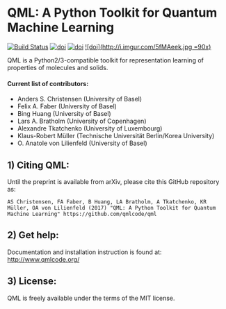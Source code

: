 # QML: A Python Toolkit for Quantum Machine Learning
[![Build Status](https://travis-ci.org/qmlcode/qml.svg?branch=master)](https://travis-ci.org/qmlcode/qml) [![doi](https://badge.fury.io/py/qml.svg)](https://badge.fury.io/py/qml) [![doi](https://zenodo.org/badge/89045103.svg)](https://zenodo.org/badge/latestdoi/89045103) [![doi](http://i.imgur.com/5fMAeek.jpg =90x)](https://github.com/qmlcode/qml)

QML is a Python2/3-compatible toolkit for representation learning of properties of molecules and solids. 

#### Current list of contributors:
* Anders S. Christensen (University of Basel)
* Felix A. Faber (University of Basel)
* Bing Huang (University of Basel)
* Lars A. Bratholm (University of Copenhagen)
* Alexandre Tkatchenko (University of Luxembourg)
* Klaus-Robert Müller (Technische Universität Berlin/Korea University)
* O. Anatole von Lilienfeld (University of Basel)

## 1) Citing QML:

Until the preprint is available from arXiv, please cite this GitHub repository as:

    AS Christensen, FA Faber, B Huang, LA Bratholm, A Tkatchenko, KR Müller, OA von Lilienfeld (2017) "QML: A Python Toolkit for Quantum Machine Learning" https://github.com/qmlcode/qml


## 2) Get help:

Documentation and installation instruction is found at: http://www.qmlcode.org/


## 3) License:

QML is freely available under the terms of the MIT license.


